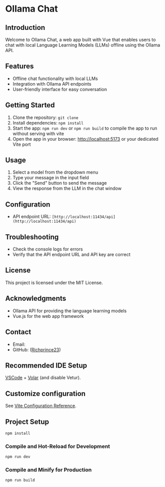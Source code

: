 # Ollama Chat

## Introduction
Welcome to Ollama Chat, a web app built with Vue that enables users to chat with local Language Learning Models (LLMs) offline using the Ollama API.

## Features
- Offline chat functionality with local LLMs
- Integration with Ollama API endpoints
- User-friendly interface for easy conversation

## Getting Started
1. Clone the repository: `git clone `
2. Install dependencies: `npm install`
3. Start the app: `npm run dev` or `npm run build` to compile the app to run without serving with vite
4. Open the app in your browser: [http://localhost:5173](http://localhost:5173) or your dedicated Vite port

## Usage
1. Select a model from the dropdown menu
2. Type your message in the input field
3. Click the "Send" button to send the message
4. View the response from the LLM in the chat window

## Configuration
- API endpoint URL: `[http://localhost:11434/api](http://localhost:11434/api)`


## Troubleshooting
- Check the console logs for errors
- Verify that the API endpoint URL and API key are correct

## License
This project is licensed under the MIT License.

## Acknowledgments
- Ollama API for providing the language learning models
- Vue.js for the web app framework

## Contact
- Email: 
- GitHub: ([Richprince23](https://github.com/richprince23))


## Recommended IDE Setup

[VSCode](https://code.visualstudio.com/) + [Volar](https://marketplace.visualstudio.com/items?itemName=Vue.volar) (and disable Vetur).

## Customize configuration

See [Vite Configuration Reference](https://vitejs.dev/config/).

## Project Setup

```sh
npm install
```

### Compile and Hot-Reload for Development

```sh
npm run dev
```

### Compile and Minify for Production

```sh
npm run build
```
